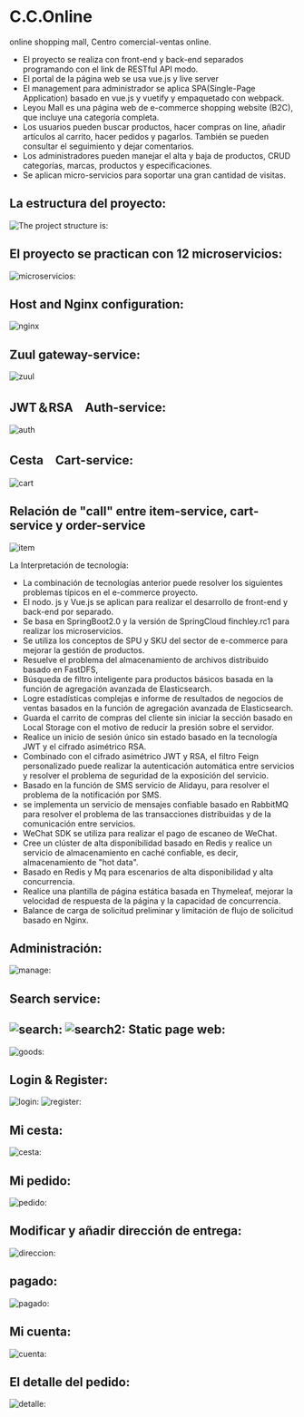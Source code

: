 # C.C.Online
online shopping mall, Centro comercial-ventas online.
- El proyecto se realiza con front-end y back-end separados programando con el link de RESTful API modo.
- El portal de la página web se usa vue.js y live server 
- El management para administrador se aplica SPA(Single-Page Application) basado en vue.js y vuetify y empaquetado con webpack.
- Leyou Mall es una página web de e-commerce shopping website (B2C), que incluye una categoría completa.
- Los usuarios pueden buscar productos, hacer compras on line, añadir artículos al carrito, hacer pedidos y pagarlos. También se pueden consultar el seguimiento y dejar comentarios.
- Los administradores pueden manejar el alta y baja de productos, CRUD categorías, marcas, productos y especificaciones.
- Se aplican micro-servicios para soportar una gran cantidad de visitas.
  
La estructura del proyecto:
-
![The project structure is:](https://github.com/Nereitay/C.C.Online/blob/master/image/Project%20Structure.jpg)

El proyecto se practican con 12 microservicios:
-
![microservicios:](https://github.com/Nereitay/C.C.Online/blob/master/image/microservicios.png)

Host and Nginx configuration:
-
![nginx](https://github.com/Nereitay/C.C.Online/blob/master/image/hostNginx.png)

Zuul gateway-service:
- 
![zuul](https://github.com/Nereitay/C.C.Online/blob/master/image/zuul.png)

JWT＆RSA　Auth-service:
-
![auth](https://github.com/Nereitay/C.C.Online/blob/master/image/Rsa.png)

Cesta　Cart-service:
-
![cart](https://github.com/Nereitay/C.C.Online/blob/master/image/cart.png)

Relación de "call" entre item-service, cart-service y order-service
-
![item](https://github.com/Nereitay/C.C.Online/blob/master/image/item.png)

La Interpretación de tecnología:
- La combinación de tecnologías anterior puede resolver los siguientes problemas típicos en el e-commerce proyecto.
- El nodo. js y Vue.js se aplican para realizar el desarrollo de front-end y back-end por separado.
- Se basa en SpringBoot2.0 y la versión de SpringCloud finchley.rc1 para realizar los microservicios.
- Se utiliza los conceptos de SPU y SKU del sector de e-commerce para mejorar la gestión de productos.
- Resuelve el problema del almacenamiento de archivos distribuido basado en FastDFS,
- Búsqueda de filtro inteligente para productos básicos basada en la función de agregación avanzada de Elasticsearch.
- Logre estadísticas complejas e informe de resultados de negocios de ventas basados en la función de agregación avanzada de Elasticsearch.
- Guarda el carrito de compras del cliente sin iniciar la sección basado en Local Storage con el motivo de reducir la presión sobre el servidor.
- Realice un inicio de sesión único sin estado basado en la tecnología JWT y el cifrado asimétrico RSA.
- Combinado con el cifrado asimétrico JWT y RSA, el filtro Feign personalizado puede realizar la autenticación automática entre servicios y resolver el problema de seguridad de la exposición del servicio.
- Basado en la función de SMS servicio de Alidayu, para resolver el problema de la notificación por SMS.
- se implementa un servicio de mensajes confiable basado en RabbitMQ para resolver el problema de las transacciones distribuidas y de la comunicación entre servicios.
- WeChat SDK se utiliza para realizar el pago de escaneo de WeChat.
- Cree un clúster de alta disponibilidad basado en Redis y realice un servicio de almacenamiento en caché confiable, es decir, almacenamiento de "hot data".
- Basado en Redis y Mq para escenarios de alta disponibilidad y alta concurrencia.
- Realice una plantilla de página estática basada en Thymeleaf, mejorar la velocidad de respuesta de la página y la capacidad de concurrencia.
- Balance de carga de solicitud preliminar y limitación de flujo de solicitud basado en Nginx.


Administración:
-
![manage:](https://github.com/Nereitay/C.C.Online/blob/master/image/manage.png)



Search service:
-
![search:](https://github.com/Nereitay/C.C.Online/blob/master/image/search.png)
![search2:](https://github.com/Nereitay/C.C.Online/blob/master/image/search2.png)
Static page web:
-
![goods:](https://github.com/Nereitay/C.C.Online/blob/master/image/goods.png)

Login & Register:
-
![login:](https://github.com/Nereitay/C.C.Online/blob/master/image/Login.png)
![register:](https://github.com/Nereitay/C.C.Online/blob/master/image/register.png)

Mi cesta:
-
![cesta:](https://github.com/Nereitay/C.C.Online/blob/master/image/cesta.png)

Mi pedido:
-
![pedido:](https://github.com/Nereitay/C.C.Online/blob/master/image/pedido.png)

Modificar y añadir dirección de entrega:
-
![direccion:](https://github.com/Nereitay/C.C.Online/blob/master/image/direccion.png)

pagado:
-
![pagado:](https://github.com/Nereitay/C.C.Online/blob/master/image/pagado.png)

Mi cuenta:
-
![cuenta:](https://github.com/Nereitay/C.C.Online/blob/master/image/cuenta.png)

El detalle del pedido:
-
![detalle:](https://github.com/Nereitay/C.C.Online/blob/master/image/detalle.png)



